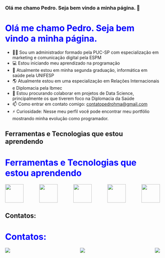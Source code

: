 ### Olá me chamo Pedro. Seja bem vindo a minha página. 👋

<h1 style="color: blue;">Olá me chamo Pedro. Seja bem vindo a minha página.</h1>

- 🧑‍💼 Sou um administrador formado pela PUC-SP com especialização em marketing e comunicação digital pela ESPM
- 💻 Estou iniciando meu aprendizado na programação
- 🏥 Atualmente estou em minha segunda graduação, informática em saúde pela UNIFESP
- 🌎 Atualmente estou em uma especialização em Relações Internacionais e Diplomacia pela Ibmec
- 🤝 Estou procurando colaborar em projetos de Data Science, principalmente os que tiverem foco na Diplomacia da Saúde
- 📫 Como entrar em contato comigo: contatopedrohma@gmail.com
- ⚡ Curiosidade: Nesse meu perfil você pode encontrar meu portfólio mostrando minha evolução como programador.

## Ferramentas e Tecnologias que estou aprendendo

<h1 style="color: blue;">Ferramentas e Tecnologias que estou aprendendo</h1>

<div style="display: flex; justify-content: space-between;">
  <img loading="lazy" src="https://cdn.jsdelivr.net/gh/devicons/devicon/icons/html5/html5-original.svg" width="60" height="60"/>
  <img loading="lazy" src="https://cdn.jsdelivr.net/gh/devicons/devicon/icons/css3/css3-original.svg" width="60" height="60"/>
  <img loading="lazy" src="https://cdn.jsdelivr.net/gh/devicons/devicon/icons/javascript/javascript-original.svg" width="60" height="60"/>
  <img loading="lazy" src="https://cdn.jsdelivr.net/gh/devicons/devicon/icons/python/python-original.svg" width="60" height="60"/>
  <img loading="lazy" src="https://cdn.jsdelivr.net/gh/devicons/devicon/icons/c/c-original.svg" width="60" height="60"/>
</div>


## Contatos:

<h1 style="color: blue;">Contatos:</h1>

<div style="display: flex; justify-content: space-between;">
  <a href="https://linktr.ee/pedro.hma" target="_blank"><img loading="lazy" src="https://img.shields.io/badge/linktree-39E09B?style=for-the-badge&logo=linktree&logoColor=white"></a>
  <a href="mailto:contatopedrohma@gmail.com"><img loading="lazy" src="https://img.shields.io/badge/Gmail-D14836?style=for-the-badge&logo=gmail&logoColor=white" target="_blank"></a>
  <a href="https://www.linkedin.com/in/pedrohma/" target="_blank"><img loading="lazy" src="https://img.shields.io/badge/-LinkedIn-%230077B5?style=for-the-badge&logo=linkedin&logoColor=white" target="_blank"></a>
</div>


